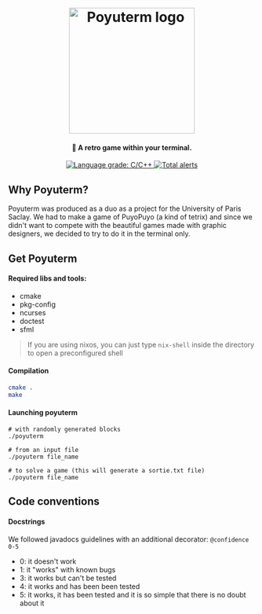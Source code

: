 <h1 align="center">
  <br>
  <img src="https://hackedserver.org/choucroute/triceratops.svg" alt="Poyuterm logo" width="256">
  <br>
</h1>

<h4 align="center">👾 A retro game within your terminal.</h4>

<p align="center">
    <a href="https://lgtm.com/projects/g/Th0rgal/poyuterm/context:cpp">
        <img alt="Language grade: C/C++" src="https://img.shields.io/lgtm/grade/cpp/g/Th0rgal/poyuterm.svg?logo=lgtm"/>
    </a>
    <a href="https://lgtm.com/projects/g/Th0rgal/poyuterm/alerts/">
        <img alt="Total alerts" src="https://img.shields.io/lgtm/alerts/g/Th0rgal/poyuterm.svg?logo=lgtm"/>
    </a>
</p>

## Why Poyuterm?
Poyuterm was produced as a duo as a project for the University of Paris Saclay. We had to make a game of PuyoPuyo (a kind of tetrix) and since we didn't want to compete with the beautiful games made with graphic designers, we decided to try to do it in the terminal only.

## Get Poyuterm
#### Required libs and tools:
- cmake
- pkg-config
- ncurses
- doctest
- sfml 

> If you are using nixos, you can just type ``nix-shell`` inside the directory to open a preconfigured shell

#### Compilation
```sh
cmake .
make
```

#### Launching poyuterm
```
# with randomly generated blocks
./poyuterm

# from an input file
./poyuterm file_name

# to solve a game (this will generate a sortie.txt file)
./poyuterm file_name
```

## Code conventions

#### Docstrings
We followed javadocs guidelines with an additional decorator:
``@confidence 0-5``
- 0: it doesn't work
- 1: it "works" with known bugs
- 3: it works but can't be tested
- 4: it works and has been been tested
- 5: it works, it has been tested and it is so simple that there is no doubt about it

